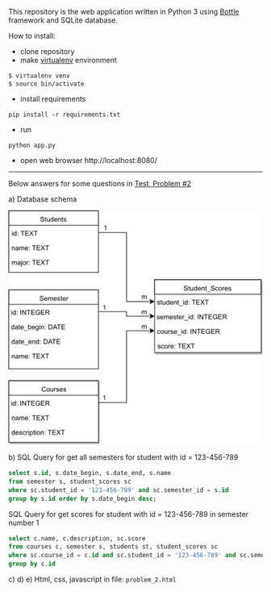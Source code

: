 This repository is the web application written in Python 3 using [Bottle](http://bottlepy.org/docs/dev/index.html) framework and SQLite database.

How to install:
- clone repository
- make [virtualenv](https://virtualenv.pypa.io/en/latest/) environment
```
$ virtualenv venv
$ source bin/activate 
```
- install requirements
```
pip install -r requirements.txt
```
- run
```
python app.py
```
- open web browser http://localhost:8080/

---
Below answers for some questions in [Test, Problem #2](https://docs.google.com/document/d/1g21iOerEXatdjdLZt8USag_1O6gSZcabjbv66rOCaLg/edit)

a) Database schema

![Database schema](images/diagram.png?raw=true "Database schema")

b) SQL Query for get all semesters for student with id = 123-456-789
```sql
select s.id, s.date_begin, s.date_end, s.name
from semester s, student_scores sc
where sc.student_id = '123-456-789' and sc.semester_id = s.id 
group by s.id order by s.date_begin desc;
```
SQL Query for get scores for student with id = 123-456-789 in semester number 1
```sql
select c.name, c.description, sc.score
from courses c, semester s, students st, student_scores sc
where sc.course_id = c.id and sc.student_id = '123-456-789' and sc.semester_id = 1 
group by c.id
```

c) d) e) Html, css, javascript in file: `problem_2.html`